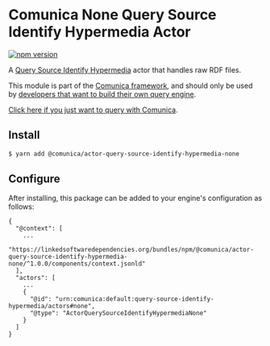 # Comunica None Query Source Identify Hypermedia Actor

[![npm version](https://badge.fury.io/js/%40comunica%2Factor-query-source-identify-hypermedia-none.svg)](https://www.npmjs.com/package/@comunica/actor-query-source-identify-hypermedia-none)

A [Query Source Identify Hypermedia](https://github.com/comunica/comunica/tree/master/packages/bus-query-source-identify-hypermedia) actor that handles raw RDF files.

This module is part of the [Comunica framework](https://github.com/comunica/comunica),
and should only be used by [developers that want to build their own query engine](https://comunica.dev/docs/modify/).

[Click here if you just want to query with Comunica](https://comunica.dev/docs/query/).

## Install

```bash
$ yarn add @comunica/actor-query-source-identify-hypermedia-none
```

## Configure

After installing, this package can be added to your engine's configuration as follows:
```text
{
  "@context": [
    ...
    "https://linkedsoftwaredependencies.org/bundles/npm/@comunica/actor-query-source-identify-hypermedia-none/^1.0.0/components/context.jsonld"  
  ],
  "actors": [
    ...
    {
      "@id": "urn:comunica:default:query-source-identify-hypermedia/actors#none",
      "@type": "ActorQuerySourceIdentifyHypermediaNone"
    }
  ]
}
```

